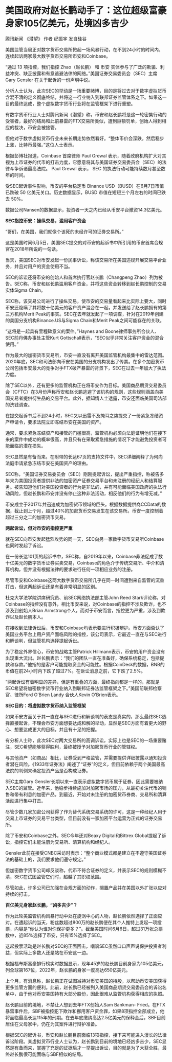 

# 美国政府对赵长鹏动手了：这位超级富豪身家105亿美元，处境凶多吉少

腾讯新闻 《潜望》 作者 纪振宇 发自硅谷

美国监管当局正对数字货币交易所掀起一场风暴行动，在不到24小时的时间内，连续起诉两家最大数字货币交易所币安和Coinbase。

“通过 13 项指控，我们指控 Zhao（赵长鹏） 和 币安
实体参与了广泛的欺骗、利益冲突、缺乏披露和有意逃避法律的网络。”美国证券交易委员会（SEC）主席 Gary Gensler 在关于起诉的一份声明中说。

分析人士认为，此次SEC的举动是一场重要赌博，目的是将过去对于数字虚拟货币含混不清的定义彻底终结，并将这一行业纳入到联邦证券监管体系之下。如果这一目的最终达成，整个虚拟数字货币行业将在监管框架下进行重塑。

有数字货币行业人士对腾讯新闻《潜望》称，币安和赵长鹏将是这一轮密集行动的受害者，最好的结局和此前暴雷的FTX交易所类似，遭到巨额罚单，创始人得到相应的裁决，币安会被接管。

但他对于数字虚拟货币行业未来长期走势依然看好。“整体币价会深跌，然后稳步上涨，比特币最强。”这位人士表示。

根据彭博社报道，Coinbase 首席律师 Paul Grewal
表示，随着政府机构扩大对其视为上市证券的代币的打击力度，它愿意将其与美国证券交易委员会（SEC）的法律斗争诉诸最高法院。 Paul Grewal 表示，
SEC 的执法行动可能持续数月甚至数年的时间。

受SEC起诉事件影响，币安的平台稳定币 Binance USD（BUSD）在6月7日市值已跌破 50 亿美元关口。历史数据显示，BUSD
市值在短短三个月左右的时间已跌去 50%。

数据公司Nansen的数据显示，投资者一天之内已经从币安平台撤资14.3亿美元。

**SEC指控币安：操纵交易，滥用客户资金**

“哥们，在美国，我们就像个该死的未经许可的证券交易所。”

这是美国时间6月5日，美国SEC提交的对币安的起诉书中所引用的币安首席合规官在2018年所说的一句话。

当天，美国SEC对币安发起一份民事诉讼，称该交易所在美国违规开展交易平台业务，并且对用户的资金使用不当。

SEC的诉讼还将币安的创始人和首席执行官赵长鹏（Changpeng
Zhao）列为被告。SEC称，币安和赵长鹏滥用客户资金，并将这些资金转移到赵长鹏控制的交易实体Sigma Chain。

SEC称，该交易公司进行了操纵交易，使币安的交易量看起来比实际上要大，同时币安还隐瞒了其将数十亿美元的客户资产混合在一起，并发送给了赵长鹏拥有的第三方机构Merit
Peak的事实。SEC在去年就发起了一项调查，针对在2019年创建的美国分支机构Binance.US与Sigma Chain和Merit
Peak之间可能存在的关联。

“这将是一起具有里程碑意义的案件。”Haynes and Boone律师事务所合伙人、SEC前丹佛办事处主管Kurt
Gottschall表示，“SEC似乎非常关注客户资金的混合使用。”

作为最大的加密货币交易所，币安一直没有离开美国监管机构最集中的雷达范围。2020年底，SEC和司法部向币安在美国的分支机构发出了传票。在多个加密货币公司包括币安最大的竞争对手FTX破产暴雷的背景下，SEC在过去一年加大了执法力度。

除了SEC以外，还有更多的监管机构正在将币安作为目标。美国商品期货交易委员会（CFTC）在3月份声称币安和赵长鹏逃避了该机构的规则，这些规则涵盖向美国交易者提供衍生品的交易平台。此外，据知情人士透露，币安还面临美国司法部的洗钱调查。

在提交起诉书后不到24小时，SEC又以迅雷不及掩耳之势提交了一份紧急冻结资产申请令，要求法院立即冻结币安在美国的资产。

通常，要求紧急冻结资产和接管的门槛很高，监管机构必须向法庭证明他们在接下来的案件中成功的概率很高，并且只有在采取紧急措施的情况下才能避免投资者可能面临的潜在损失。

SEC显然是有备而来。在附带的长达67页的支持文件中，SEC详细阐释了为何向法庭申请紧急冻结币安在美国资产的理由。

SEC称，“美国证券交易委员会（SEC）刚刚提起诉讼，提出严重指控，称被告多年来为美国投资者提供非法的加密资产证券交易平台和未注册的经纪人和结算服务。被告知道他们对美国投资者的行为是非法的，并有可能面临美国政府的执法行动风险，但赵长鹏和币安并没有停止这种非法活动，相反他们的行为有增无减。”

币安成立于2017年并迅速成为加密货币领域的巨头。根据数据提供商CCData的数据，截止到上个月，超过40%的加密货币交易发生在该交易所。币安一度控制着超过三分之二的加密货币交易。

**两起诉讼，但对币安的指控更严重**

就在SEC向币安发起猛烈攻势的同一天，SEC向另一家数字货币交易所Coinbase也同时发起了诉讼。

在一份长达101页的起诉书中，SEC称，自2019年以来，Coinbase非法促成了数十亿美元的数字货币证券买卖交易，Coinbase的角色介于传统交易所、中介和清算机构，但并没有根据法律的要求进行任何一项相应业务的注册。

尽管币安和Coinbase这两大数字货币交易所几乎在同一时间遭到来自监管的沉重打击，但这两起诉讼还是有着非常明显的区别。

杜克大学法学院讲席研究员、前SEC网络执法部主管John Reed
Stark评论称，对Coinbase的指控没有意外，相比币安来说，对Coinbase的指控不涉及欺诈，也不涉及到创始人Brian
Armstrong个人，而对于币安而言，指控更为严重，涉及到欺诈以及赵长鹏本人。

在接收到法律诉讼后，币安和Coinbase均表示要进行积极辩护。币安方面否认了美国业务平台上用户资产面临风险的指控，该公司表示，它最近一直在与SEC进行和解谈判，但监管机构选择提起诉讼。

为了稳定外界信心，币安的战略主管Patrick
Hillmann表示，币安的用户资金没有出现重大流出。赵长鹏表示：“我们的团队一直在准备好，确保系统稳定，包括提款和存款。”他指的是客户可能提取资金的可能性。根据CoinDesk的数据，BNB的币值在前24小时内下跌了超过7%。在诉讼消息之前，它下跌了2.5%。

“两起诉讼有着明显的差异，但是有重叠的方面，最终指向都是一样的，那就是SEC希望将加密数字货币行业纳入到联邦证券法监管框架之下。”美国前联邦检察官、律所Ford
O’Brien Landy 合伙人Kevin O’Brien表示。

**SEC目的：将虚拟数字货币纳入监管框架**

如果币安方面关于其一直在与SEC进行和解谈判的表态是真实的，那么最终SEC选择直接起诉，不理会币安方面想要达成和解的举动，显然是SEC方面有着更大的野心、想要达成更大的目标，并且有十足的把握。

有分析人士称，此次SEC对两大交易所的高调诉讼，实际上也是SEC的一场重要赌注，SEC希望能够获得胜利，最终被授予对加密货币行业的管辖权。

与其他资产（如商品）相比，证券受到严格监管，并需要提供详细披露以通知投资者潜在风险。《1933年证券法》阐述了“证券”的定义，但目前依赖于两个美国最高法院的判例来确定投资产品是否构成证券。

SEC主席Gary
Gensler长期以来一直表示虚拟数字货币属于证券，因此需要被纳入SEC的监管。近年来，他稳步持续施加对加密市场的压力，从最初关注代币的销售和带有利息的加密产品，到最近，开始对未注册的加密货币券商、交易所和清算活动进行集中打击。

尽管少数几家加密公司获得了作为替代系统交易系统的许可，这是一种经纪人用于交易上市证券的交易平台类型，但目前没有一家加密平台运营为正式的证券交易所。

除了币安和Coinbase之外，SEC今年还对Beaxy Digital和Bittrex
Global提起了诉讼，指控它们未能注册为交易所、清算机构和经纪人。

Gensler此前在接受CNBC采访时表示：“整个商业模式都是建立在不遵守美国证券法的基础上的，我们要求他们遵守规定。”

但加密数字货币公司却反驳称，代币不符合证券的定义，并表示SEC的规则模糊不清，SEC在试图监管它们时，超越了其职权范围。

尽管如此，许多公司已加强在合规方面的动作，搁置产品并在美国以外扩张以应对持续的打击。

**百亿美元身家赵长鹏，“凶多吉少”？**

作为此轮美监管机构风暴行动中处在旋涡中心的人物，赵长鹏依然选择了正面应对。在遭起诉的当天，粉丝数超过800万的赵长鹏便在其个人推特上发起一项投票，内容是“你认为谁对你保护更多？”。截至美国时间6月6日，超过31万张总票数中，近85%选择了币安，只有15%选择了SEC。

这起投票活动是赵长鹏对SEC的正面回击，嘲讽SEC虽然口口声声说保护投资者利益，但实际上多数人还是站在币安这一边。

根据福布斯富豪排行榜实时数据显示，现年45岁的赵长鹏目前身家为105亿美元，列全球第167位，2022年，赵长鹏的身家一度高达650亿美元。

上个月，有消息称，赵长鹏正在试图减持对币安美国的持股，以帮助币安美国获得更多监管方面的便利。此前，赵长鹏已经被列入美国商品期货交易委员会的诉讼名单中，由于他对币安美国持有大部分股份，因此很难从监管机构获得相应的执照。

赵长鹏目前的境地，不禁让人想到去年FTX创始人Sam Bankman-
Fried。在FTX暴雷事件后，SBF被指控犯下欺诈和挪用客户资金罪，如果8项指控全部成立，他将面临最高长达115年的刑期。在去年底缴纳高达2.5亿美元的保释金后，SBF目前居住在父母家中，仍在为其案件进行辩护准备。

根据SEC的起诉书，币安和赵长鹏目前面临13项指控，接下来可能进入漫长的法律诉讼阶段。某虚拟货币行业人士认为，赵长鹏到目前的境地已经凶多吉少，SEC显然是有备而来，掌握了充足的证据后才一举提出诉讼，目的就是为了大获全胜，最终赵长鹏很可能面临与SBF相似的结局。

